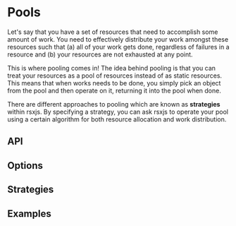 # Pools

Let's say that you have a set of resources that need to accomplish some amount of work. You need to effectively distribute your work amongst these resources such that (a) all of your work gets done, regardless of failures in a resource and (b) your resources are not exhausted at any point.

This is where pooling comes in! The idea behind pooling is that you can treat your resources as a pool of resources instead of as static resources. This means that when works needs to be done, you simply pick an object from the pool and then operate on it, returning it into the pool when done.

There are different approaches to pooling which are known as **strategies** within rsxjs. By specifying a strategy, you can ask rsxjs to operate your pool using a certain algorithm for both resource allocation and work distribution.

## API

## Options

## Strategies

## Examples
